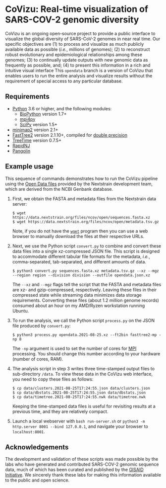 # CoVizu: Real-time visualization of SARS-COV-2 genomic diversity

CoVizu is an ongoing open-source project to provide a public interface to visualize the global diversity of SARS-CoV-2 genomes in near real time.
Our specific objectives are (1) to process and visualize as much publicly available data as possible (*i.e.*, millions of genomes); (2) to reconstruct robust evolutionary and epidemiological relationships among these genomes; (3) to continually update outputs with new genomic data as frequently as possible, and; (4) to present this information in a rich and intuitive visual interface
This `opendata` branch is a version of CoVizu that enables users to run the entire analysis and visualize results without the requirement of special access to any particular database.

## Requirements
* [Python](https://www.python.org/) 3.6 or higher, and the following modules:
  * [BioPython](https://biopython.org/) version 1.7+
  * [mpi4py](https://pypi.org/project/mpi4py/)
  * [SciPy](https://www.scipy.org/) version 1.5+
* [minimap2](https://github.com/lh3/minimap2) version 2.1+ 
* [FastTree2](http://www.microbesonline.org/fasttree/) version 2.1.10+, compiled for [double precision](http://www.microbesonline.org/fasttree/#BranchLen)
* [TreeTime](https://github.com/neherlab/treetime) version 0.7.5+
* [RapidNJ](https://birc.au.dk/software/rapidnj/)
* [Pangolin](https://github.com/cov-lineages/pangolin/)

## Example usage

This sequence of commands demonstrates how to run the CoVizu pipeline using the [Open Data files](https://nextstrain.org/blog/2021-07-08-ncov-open-announcement) provided by the Nextstrain development team, which are derived from the NCBI Genbank database.

1. First, we obtain the FASTA and metadata files from the Nextstrain data server:
   ```console
   $ wget https://data.nextstrain.org/files/ncov/open/sequences.fasta.xz
   $ wget https://data.nextstrain.org/files/ncov/open/metadata.tsv.gz
   ```
   Note, if you do not have the [`wget`](https://www.gnu.org/software/wget/) program then you can use a web browser to manually download the files at their respective URLs.

2. Next, we use the Python script `convert.py` to combine and convert these data files into a single xz-compressed JSON file.
   This script is designed to accommodate different tabular file formats for the metadata, *i.e.*, comma-separated, tab-separated, and different amounts of data.
   ```console
   $ python3 convert.py sequences.fasta.xz metadata.tsv.gz --xz --mgz --region region --division division --outfile opendata.json.xz
   ```
   The `--xz` and `--mgz` flags tell the script that the FASTA and metadata files are xz- and gzip-compressed, respectively.
   Leaving these files in their compressed state while streaming data minimizes data storage requirements.
   Converting these files (about 1.2 million genome records) consumed about an hour on my AMD/Ryzen workstation running Ubuntu.

3. To run the analysis, we call the Python script `process.py` on the JSON file produced by `convert.py`:
   ```console
   $ python3 process.py opendata.2021-08-25.xz --ft2bin fasttree2-mp -np 8
   ```
   The `-np` argument is used to set the number of cores for [MPI](https://en.wikipedia.org/wiki/Message_Passing_Interface) processing.
   You should change this number according to your hardware (number of cores, RAM).

4. The analysis script in step 3 writes three time-stamped output files to sub-directory `/data`.  To view these data in the CoVizu web interface, you need to copy these files as follows:
   ```console
   $ cp data/clusters.2021-08-25T17:24:55.json data/clusters.json
   $ cp data/dbstats.2021-08-25T17:24:55.json data/dbstats.json
   $ cp data/timetree.2021-08-25T17:24:55.nwk data/timetree.nwk
   ```
   Keeping the time-stamped data files is useful for revisiting results at a previous time, and they are relatively compact.

5. Launch a local webserver with `bash run-server.sh` or `python3 -m http.server 8001 --bind 127.0.0.1`, and navigate your browser to `localhost:8001`.


## Acknowledgements
The development and validation of these scripts was made possible by the labs who have generated and contributed SARS-COV-2 genomic sequence data, much of which has been curated and published by the [GISAID Initiative](https://www.gisaid.org/).  We sincerely thank these labs for making this information available to the public and open science.
